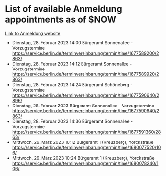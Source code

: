 # List of available Anmeldung appointments as of $NOW
[Link to Anmeldung website](https://service.berlin.de/terminvereinbarung/termin/tag.php?termin=1&anliegen[]=120686&dienstleisterlist=122210,122217,327316,122219,327312,122227,327314,122231,327346,122243,327348,122254,122252,329742,122260,329745,122262,329748,122271,327278,122273,327274,122277,327276,330436,122280,327294,122282,327290,122284,327292,122291,327270,122285,327266,122286,327264,122296,327268,150230,329760,122297,327286,122294,327284,122312,329763,122314,329775,122304,327330,122311,327334,122309,327332,317869,122281,327352,122279,329772,122283,122276,327324,122274,327326,122267,329766,122246,327318,122251,327320,122257,327322,122208,327298,122226,327300&herkunft=http%3A%2F%2Fservice.berlin.de%2Fdienstleistung%2F120686%2F)
- Dienstag, 28. Februar 2023 14:00 Bürgeramt Sonnenallee - Vorzugstermine https://service.berlin.de/terminvereinbarung/termin/time/1677589200/2863/
- Dienstag, 28. Februar 2023 14:12 Bürgeramt Sonnenallee - Vorzugstermine https://service.berlin.de/terminvereinbarung/termin/time/1677589920/2863/
- Dienstag, 28. Februar 2023 14:24 Bürgeramt Schöneberg - Vorzugstermine https://service.berlin.de/terminvereinbarung/termin/time/1677590640/2896/
- Dienstag, 28. Februar 2023  Bürgeramt Sonnenallee - Vorzugstermine https://service.berlin.de/terminvereinbarung/termin/time/1677590640/2863/
- Dienstag, 28. Februar 2023 14:36 Bürgeramt Sonnenallee - Vorzugstermine https://service.berlin.de/terminvereinbarung/termin/time/1677591360/2863/
- Mittwoch, 29. März 2023 10:12 Bürgeramt 1 (Kreuzberg), Yorckstraße https://service.berlin.de/terminvereinbarung/termin/time/1680077520/106/
- Mittwoch, 29. März 2023 10:24 Bürgeramt 1 (Kreuzberg), Yorckstraße https://service.berlin.de/terminvereinbarung/termin/time/1680078240/106/
